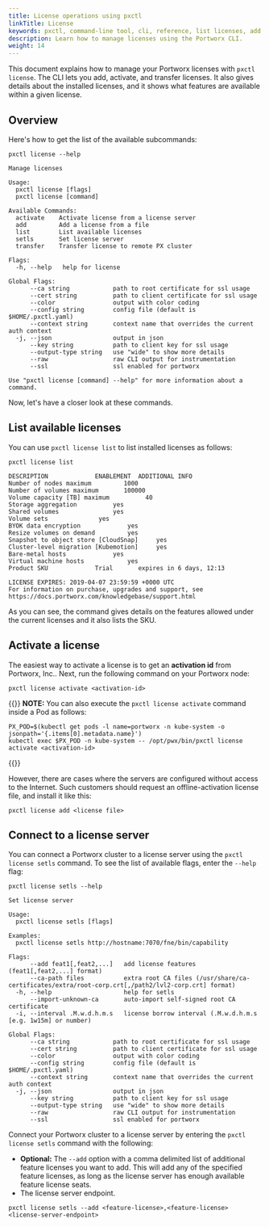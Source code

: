 ```yaml
---
title: License operations using pxctl
linkTitle: License
keywords: pxctl, command-line tool, cli, reference, list licenses, add license, activate license, offline-activation, license transfer, list available features, px-developer, Portworx Enterprise
description: Learn how to manage licenses using the Portworx CLI.
weight: 14
---
```


This document explains how to manage your Portworx licenses with
`pxctl license`. The CLI lets you add, activate, and transfer licenses. It also gives details about the installed licenses, and it shows what features are available within a given license.

## Overview

Here's how to get the list of the available subcommands:

```text
pxctl license --help
```

```output
Manage licenses

Usage:
  pxctl license [flags]
  pxctl license [command]

Available Commands:
  activate    Activate license from a license server
  add         Add a license from a file
  list        List available licenses
  setls       Set license server
  transfer    Transfer license to remote PX cluster

Flags:
  -h, --help   help for license

Global Flags:
      --ca string            path to root certificate for ssl usage
      --cert string          path to client certificate for ssl usage
      --color                output with color coding
      --config string        config file (default is $HOME/.pxctl.yaml)
      --context string       context name that overrides the current auth context
  -j, --json                 output in json
      --key string           path to client key for ssl usage
      --output-type string   use "wide" to show more details
      --raw                  raw CLI output for instrumentation
      --ssl                  ssl enabled for portworx

Use "pxctl license [command] --help" for more information about a command.
```

Now, let's have a closer look at these commands.

## List available licenses

You can use `pxctl license list` to list installed licenses as follows:

```text
pxctl license list
```

```output
DESCRIPTION				ENABLEMENT	ADDITIONAL INFO
Number of nodes maximum			1000
Number of volumes maximum		100000
Volume capacity [TB] maximum		  40
Storage aggregation			 yes
Shared volumes				 yes
Volume sets				 yes
BYOK data encryption			 yes
Resize volumes on demand		 yes
Snapshot to object store [CloudSnap]	 yes
Cluster-level migration [Kubemotion]	 yes
Bare-metal hosts			 yes
Virtual machine hosts			 yes
Product SKU				Trial		expires in 6 days, 12:13

LICENSE EXPIRES: 2019-04-07 23:59:59 +0000 UTC
For information on purchase, upgrades and support, see
https://docs.portworx.com/knowledgebase/support.html
```

As you can see, the command gives details on the features allowed under the current licenses and it also lists the SKU.

## Activate a license

The easiest way to activate a license is to get an **activation id** from Portworx, Inc.. Next, run the following command on your Portworx node:

```text
pxctl license activate <activation-id>
```

{{<info>}}
**NOTE:** You can also execute the `pxctl license activate` command inside a Pod as follows:

```text
PX_POD=$(kubectl get pods -l name=portworx -n kube-system -o jsonpath='{.items[0].metadata.name}')
kubectl exec $PX_POD -n kube-system -- /opt/pwx/bin/pxctl license activate <activation-id>
```

{{</info>}}


However, there are cases where the servers are configured without access to the Internet. Such customers should request an offline-activation license file, and install it like this:

```text
pxctl license add <license file>
```

## Connect to a license server

You can connect a Portworx cluster to a license server using the `pxctl license setls` command. To see the list of available flags, enter the `--help` flag:

```text
pxctl license setls --help
```
```output
Set license server

Usage:
  pxctl license setls [flags]

Examples:
  pxctl license setls http://hostname:7070/fne/bin/capability

Flags:
      --add feat1[,feat2,...]   add license features (feat1[,feat2,...] format)
      --ca-path files           extra root CA files (/usr/share/ca-certificates/extra/root-corp.crt[,/path2/lvl2-corp.crt] format)
  -h, --help                    help for setls
      --import-unknown-ca       auto-import self-signed root CA certificate
  -i, --interval .M.w.d.h.m.s   license borrow interval (.M.w.d.h.m.s [e.g. 1w15m] or number)

Global Flags:
      --ca string            path to root certificate for ssl usage
      --cert string          path to client certificate for ssl usage
      --color                output with color coding
      --config string        config file (default is $HOME/.pxctl.yaml)
      --context string       context name that overrides the current auth context
  -j, --json                 output in json
      --key string           path to client key for ssl usage
      --output-type string   use "wide" to show more details
      --raw                  raw CLI output for instrumentation
      --ssl                  ssl enabled for portworx
```

Connect your Portworx cluster to a license server by entering the `pxctl license setls` command with the following:

* **Optional:** The `--add` option with a comma delimited list of additional feature licenses you want to add. This will add any of the specified feature licenses, as long as the license server has enough available feature license seats.
* The license server endpoint.

```text
pxctl license setls --add <feature-license>,<feature-license> <license-server-endpoint>
```


